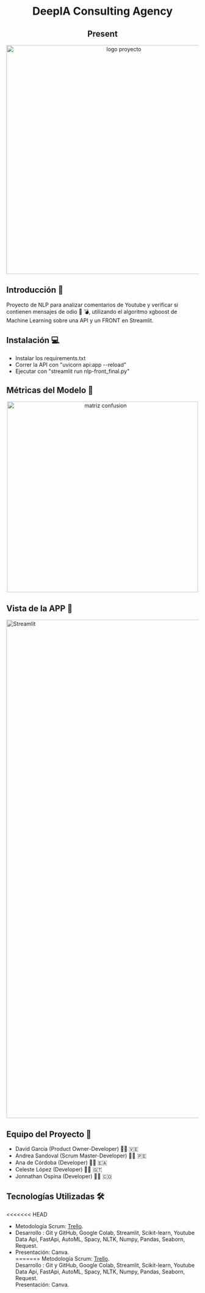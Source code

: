 <h1 align ="center"> DeepIA Consulting Agency </h1>

<h2 align="center"> Present </h2>

<p align = "center">
	 <img src="https://user-images.githubusercontent.com/74676901/207125726-f8541518-ab9a-43b5-afd7-a6e13708d05c.png" alt="logo proyecto" height=”600”       width=600” style= "text-align: center"> 
   
</p>

## Introducción 🔮

Proyecto de NLP para analizar comentarios de Youtube y verificar si contienen mensajes de odio 📡 💣, utilizando el algoritmo xgboost de Machine Learning sobre una API y un FRONT en Streamlit.

## Instalación  💻 
- Instalar los requirements.txt    
- Correr la API con "uvicorn api:app --reload"  
- Ejecutar con "streamlit run nlp-front_final.py"   

## Métricas del Modelo 👾

<center>
	 <img src="https://user-images.githubusercontent.com/74676901/207124917-e5ed968c-9ab6-4401-a826-fcbc6da64ae2.png" alt="matriz confusion" height=”500”       width=500”>
</center>



## Vista de la APP 📲

<img width="1306" alt="Streamlit" src="https://user-images.githubusercontent.com/97572313/207042098-29eec8e1-9fcc-4a3d-8b2c-74cd847d639f.png">

## Equipo del Proyecto 🤖

- David García (Product Owner-Developer) 👨‍💻 🇻🇪  
- Andrea Sandoval (Scrum Master-Developer) 👩‍💻 🇵🇪  
- Ana de Córdoba (Developer) 👩‍💻 🇪🇦  
- Celeste López (Developer) 👩‍💻 🇬🇹  
- Jonnathan Ospina (Developer) 👨‍💻 🇨🇴  


## Tecnologías Utilizadas 🛠

<<<<<<< HEAD
- Metodología Scrum: <a href="https://discord.com/channels/1045324348984148008/1045324348984148011/1051830796144619520"> Trello</a>.  
- Desarrollo : Git y GitHub, Google Colab, Streamlit, Scikit-learn, Youtube Data Api, FastApi, AutoML, Spacy, NLTK, Numpy, Pandas, Seaborn, Request.  
- Presentación: Canva.  
=======
  Metodología Scrum: <a href="https://trello.com/b/3W4vUc2Z/verbo"> Trello</a>.  
Desarrollo : Git y GitHub, Google Colab, Streamlit, Scikit-learn, Youtube Data Api, FastApi, AutoML, Spacy, NLTK, Numpy, Pandas, Seaborn, Request.  
Presentación: Canva.  


